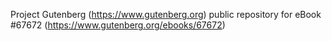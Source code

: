 Project Gutenberg (https://www.gutenberg.org) public repository for eBook #67672 (https://www.gutenberg.org/ebooks/67672)
